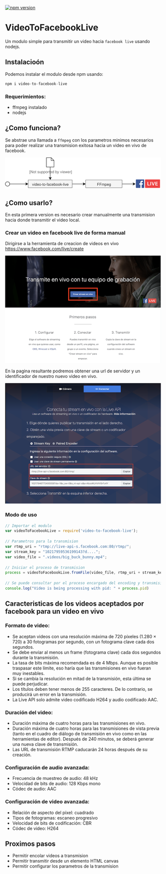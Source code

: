 [![npm version](https://badge.fury.io/js/video-to-facebook-live.svg)](https://badge.fury.io/js/video-to-facebook-live)

# VideoToFacebookLive
Un modulo simple para transmitir un video hacia `facebook live` usando nodejs.


## Instalacioón

Podemos instalar el modulo desde npm usando:

```javascript
npm i video-to-facebook-live
```

### Requerimientos:

- ffmpeg instalado
- nodejs

## ¿Como funciona?

Se abstrae una llamada a `ffmpeg` con los parametros minimos necesarios para poder realizar una transmision exitosa hacia un video en vivo de facebook.

![diagram](images/diagram.svg)

## ¿Como usarlo?

En esta primera version es necesario crear manualmente una transmision hacia donde transmitir el video local.

### Crear un video en facebook live de forma manual

Dirigirse a la herramienta de creacion de videos en vivo https://www.facebook.com/live/create

![facebook-live-creator](images/FbLiveCreator.png)

En la pagina resultante podremos obtener una url de servidor y un identificador de nuestro nuevo video en vivo.

![facebook-stream-video](images/StreamVideoConfig.png)

### Modo de uso

```javascript
// Importar el modulo
var videoToFacebookLive = require('video-to-facebook-live');

// Parametros para la transmision
var rtmp_uri = "rtmp://live-api-s.facebook.com:80/rtmp/";
var stream_key = "10217959536199143?d....";
var video_file = ".videos/big_buck_bunny.mp4";

// Iniciar el proceso de transmision
process = videoToFacebookLive.fromFile(video_file, rtmp_uri + stream_key)

// Se puede consultar por el proceso encargado del encoding y transmision
console.log("Video is being processing with pid: " + process.pid)

```

## Caracteristicas de los videos aceptados por facebook para un video en vivo

### Formato de video:

- Se aceptan videos con una resolución máxima de 720 píxeles (1.280 × 720) a 30 fotogramas por segundo, con un fotograma clave cada dos segundos.
- Se debe enviar al menos un frame (fotograma clave) cada dos segundos durante la transmisión.
- La tasa de bits máxima recomendada es de 4 Mbps. Aunque es posible traspasar este límite, eso haría que las transmisiones en vivo fueran muy inestables.
- Si se cambia la resolución en mitad de la transmisión, esta última se puede perjudicar.
- Los títulos deben tener menos de 255 caracteres. De lo contrario, se producirá un error en la transmisión.
- La Live API solo admite video codificado H264 y audio codificado AAC.

### Duración del video:

- Duración máxima de cuatro horas para las transmisiones en vivo.
- Duración máxima de cuatro horas para las transmisiones de vista previa (tanto en el cuadro de diálogo de transmisión en vivo como en las herramientas de editor). Después de 240 minutos, se deberá generar una nueva clave de transmisión.
- Las URL de transmisión RTMP caducarán 24 horas después de su creación.

### Configuración de audio avanzada:

- Frecuencia de muestreo de audio: 48 kHz
- Velocidad de bits de audio: 128 Kbps mono
- Códec de audio: AAC

### Configuración de video avanzada:

- Relación de aspecto del píxel: cuadrado
- Tipos de fotogramas: escaneo progresivo
- Velocidad de bits de codificación: CBR
- Códec de video: H264

## Proximos pasos

- Permitir encolar videos a transmision
- Permitir transmitir desde un elemento HTML canvas
- Permitir configurar los parametros de la transmision
